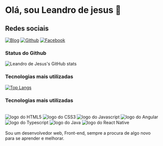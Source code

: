# Olá, sou Leandro de jesus 👋

## Redes sociais
[![Blog](https://img.shields.io/badge/LinkedIn-0077B5?style=for-the-badge&logo=linkedin&logoColor=white)]([https://](https://www.linkedin.com/in/leandro-de-jesus-0370b6132/))
[![Github](https://img.shields.io/badge/GitHub-100000?style=for-the-badge&logo=github&logoColor=white)](https://github.com/leandroDeJesus321)
[![Facebook](https://img.shields.io/badge/Facebook-1877F2?style=for-the-badge&logo=facebook&logoColor=white)](https://www.facebook.com/leandro.jesus.50951/)


### Status do Github
![Leandro de Jesus's GitHub stats](https://github-readme-stats.vercel.app/api?username=leandroDeJesus321&show_icons=true&theme=tokyonight)

### Tecnologias mais utilizadas

[![Top Langs](https://github-readme-stats.vercel.app/api/top-langs/?username=leandroDeJesus321&layout=donut-vertical)](https://github.com/anuraghazra/github-readme-stats)

### Tecnologias mais utilizadas

<div style="display: inline_block"></br>
    <img align="center" src="https://img.shields.io/badge/HTML-239120?style=for-the-badge&logo=html5&logoColor=white" alt="logo do HTML5">
    <img align="center" src="https://img.shields.io/badge/CSS-239120?&style=for-the-badge&logo=css3&logoColor=white" alt="logo do CSS3">
    <img align="center" src="https://img.shields.io/badge/JavaScript-F7DF1E?style=for-the-badge&logo=javascript&logoColor=black" alt="logo do Javascript">
    <img align="center" src="https://img.shields.io/badge/Angular-DD0031?style=for-the-badge&logo=angular&logoColor=white" alt="logo do Angular">
    <img align="center" src="https://img.shields.io/badge/TypeScript-007ACC?style=for-the-badge&logo=typescript&logoColor=white" alt="logo do Typescript">
    <img align="center" src="https://img.shields.io/badge/Java-ED8B00?style=for-the-badge&logo=openjdk&logoColor=white" alt="logo do Java">
    <img align="center" src="https://img.shields.io/badge/React_Native-20232A?style=for-the-badge&logo=react&logoColor=61DAFB" alt="logo do React Native">

</div>
</br>
Sou um desenvolvedor web, Front-end, sempre a procura de algo novo para se aprender e melhorar.
